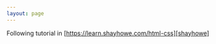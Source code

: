 ```yaml
---
layout: page
---
```


Following tutorial in [https://learn.shayhowe.com/html-css][shayhowe]

[shayhowe]: https://learn.shayhowe.com/html-css
